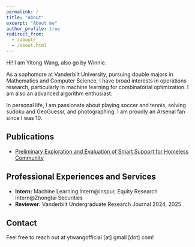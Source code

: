 ```yaml
---
permalink: /
title: "About"
excerpt: "About me"
author_profile: true
redirect_from: 
  - /about/
  - /about.html
---
```

Hi! I am Yitong Wang, also go by Winnie. 

As a sophomore at Vanderbilt University, pursuing double majors in Mathematics and Computer Science, I have broad interests in operations research, particularly in machine learning for combinatorial optimization. I am also an advanced algorithm enthusiast.

In personal life, I am passionate about playing soccer and tennis, solving sudoku and GeoGuessr, and photographing. I am proudly an Arsenal fan since I was 10.


Publications
------
* [Preliminary Exploration and Evaluation of Smart Support for Homeless Community](https://ieeexplore.ieee.org/abstract/document/10185514) 



Professional Experiences and Services
------
* **Intern:** Machine Learning Intern@Inspur, Equity Research Intern@Zhongtai Securities
* **Reviewer:** Vanderbilt Undergraduate Research Journal 2024, 2025

Contact
------
Feel free to reach out at ytwangofficial [at] gmail [dot] com!
